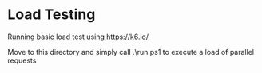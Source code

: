 # Load Testing

Running basic load test using https://k6.io/

Move to this directory and simply call .\run.ps1 to execute a load of parallel requests
